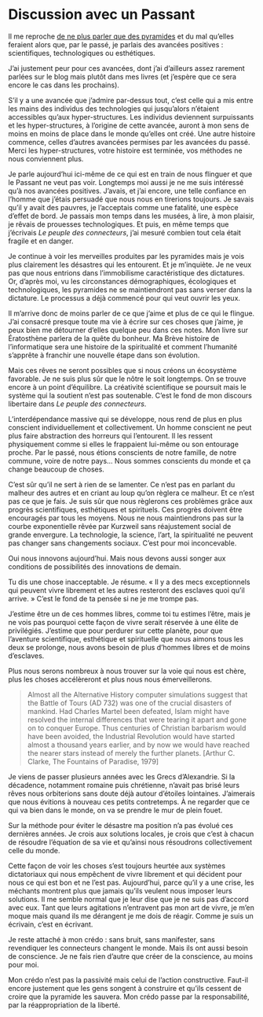 # Discussion avec un Passant

Il me reproche [de ne plus parler que des pyramides](/2008/12/12/personne-n%E2%80%99oubliera/#comment-62375) et du mal qu’elles feraient alors que, par le passé, je parlais des avancées positives : scientifiques, technologiques ou esthétiques.

J’ai justement peur pour ces avancées, dont j’ai d’ailleurs assez rarement parlées sur le blog mais plutôt dans mes livres (et j’espère que ce sera encore le cas dans les prochains).

S’il y a une avancée que j’admire par-dessus tout, c’est celle qui a mis entre les mains des individus des technologies qui jusqu’alors n’étaient accessibles qu’aux hyper-structures. Les individus deviennent surpuissants et les hyper-structures, à l’origine de cette avancée, auront à mon sens de moins en moins de place dans le monde qu’elles ont créé. Une autre histoire commence, celles d’autres avancées permises par les avancées du passé. Merci les hyper-structures, votre histoire est terminée, vos méthodes ne nous conviennent plus.

Je parle aujourd’hui ici-même de ce qui est en train de nous flinguer et que le Passant ne veut pas voir. Longtemps moi aussi je ne me suis intéressé qu’à nos avancées positives. J’avais, et j’ai encore, une telle confiance en l’homme que j’étais persuadé que nous nous en tirerions toujours. Je savais qu’il y avait des pauvres, je l’acceptais comme une fatalité, une espèce d’effet de bord. Je passais mon temps dans les musées, à lire, à mon plaisir, je rêvais de prouesses technologiques. Et puis, en même temps que j’écrivais *Le peuple des connecteurs*, j’ai mesuré combien tout cela était fragile et en danger.

Je continue à voir les merveilles produites par les pyramides mais je vois plus clairement les désastres qui les entourent. Et je m’inquiète. Je ne veux pas que nous entrions dans l’immobilisme caractéristique des dictatures. Or, d’après moi, vu les circonstances démographiques, écologiques et technologiques, les pyramides ne se maintiendront pas sans verser dans la dictature. Le processus a déjà commencé pour qui veut ouvrir les yeux.

Il m’arrive donc de moins parler de ce que j’aime et plus de ce qui le flingue. J’ai consacré presque toute ma vie à écrire sur ces choses que j’aime, je peux bien me détourner d’elles quelque peu dans ces notes. Mon livre sur Ératosthène parlera de la quête du bonheur. Ma Brève histoire de l’informatique sera une histoire de la spiritualité et comment l’humanité s’apprête à franchir une nouvelle étape dans son évolution.

Mais ces rêves ne seront possibles que si nous créons un écosystème favorable. Je ne suis plus sûr que le nôtre le soit longtemps. On se trouve encore à un point d’équilibre. La créativité scientifique se poursuit mais le système qui la soutient n’est pas soutenable. C’est le fond de mon discours libertaire dans *Le peuple des connecteurs*.

L’interdépendance massive qui se développe, nous rend de plus en plus conscient individuellement et collectivement. Un homme conscient ne peut plus faire abstraction des horreurs qui l’entourent. Il les ressent physiquement comme si elles le frappaient lui-même ou son entourage proche. Par le passé, nous étions conscients de notre famille, de notre commune, voire de notre pays… Nous sommes conscients du monde et ça change beaucoup de choses.

C’est sûr qu’il ne sert à rien de se lamenter. Ce n’est pas en parlant du malheur des autres et en criant au loup qu’on règlera ce malheur. Et ce n’est pas ce que je fais. Je suis sûr que nous règlerons ces problèmes grâce aux progrès scientifiques, esthétiques et spirituels. Ces progrès doivent être encouragés par tous les moyens. Nous ne nous maintiendrons pas sur la courbe exponentielle rêvée par Kurzweil sans réajustement social de grande envergure. La technologie, la science, l’art, la spiritualité ne peuvent pas changer sans changements sociaux. C’est pour moi inconcevable.

Oui nous innovons aujourd’hui. Mais nous devons aussi songer aux conditions de possibilités des innovations de demain.

Tu dis une chose inacceptable. Je résume. « Il y a des mecs exceptionnels qui peuvent vivre librement et les autres resteront des esclaves quoi qu’il arrive. » C’est le fond de ta pensée si ne je me trompe pas.

J’estime être un de ces hommes libres, comme toi tu estimes l’être, mais je ne vois pas pourquoi cette façon de vivre serait réservée à une élite de privilégiés. J’estime que pour perdurer sur cette planète, pour que l’aventure scientifique, esthétique et spirituelle que nous aimons tous les deux se prolonge, nous avons besoin de plus d’hommes libres et de moins d’esclaves.

Plus nous serons nombreux à nous trouver sur la voie qui nous est chère, plus les choses accélèreront et plus nous nous émerveillerons.

> Almost all the Alternative History computer simulations suggest that the Battle of Tours (AD 732) was one of the crucial disasters of mankind. Had Charles Martel been defeated, Islam might have resolved the internal differences that were tearing it apart and gone on to conquer Europe. Thus centuries of Christian barbarism would have been avoided, the Industrial Revolution would have started almost a thousand years earlier, and by now we would have reached the nearer stars instead of merely the further planets. \[Arthur C. Clarke, The Fountains of Paradise, 1979\]

Je viens de passer plusieurs années avec les Grecs d’Alexandrie. Si la décadence, notamment romaine puis chrétienne, n’avait pas brisé leurs rêves nous orbiterions sans doute déjà autour d’étoiles lointaines. J’aimerais que nous évitions à nouveau ces petits contretemps. À ne regarder que ce qui va bien dans le monde, on va se prendre le mur de plein fouet.

Sur la méthode pour éviter le désastre ma position n’a pas évolué ces dernières années. Je crois aux solutions locales, je crois que c’est à chacun de résoudre l’équation de sa vie et qu’ainsi nous résoudrons collectivement celle du monde.

Cette façon de voir les choses s’est toujours heurtée aux systèmes dictatoriaux qui nous empêchent de vivre librement et qui décident pour nous ce qui est bon et ne l’est pas. Aujourd’hui, parce qu’il y a une crise, les méchants montrent plus que jamais qu’ils veulent nous imposer leurs solutions. Il me semble normal que je leur dise que je ne suis pas d’accord avec eux. Tant que leurs agitations n’entravent pas mon art de vivre, je m’en moque mais quand ils me dérangent je me dois de réagir. Comme je suis un écrivain, c’est en écrivant.

Je reste attaché à mon crédo : sans bruit, sans manifester, sans revendiquer les connecteurs changent le monde. Mais ils ont aussi besoin de conscience. Je ne fais rien d’autre que créer de la conscience, au moins pour moi.

Mon crédo n’est pas la passivité mais celui de l’action constructive. Faut-il encore justement que les gens songent à construire et qu’ils cessent de croire que la pyramide les sauvera. Mon crédo passe par la responsabilité, par la réappropriation de la liberté.